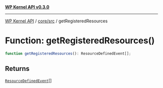 [**WP Kernel API v0.3.0**](../../../README.md)

---

[WP Kernel API](../../../README.md) / [core/src](../README.md) / getRegisteredResources

# Function: getRegisteredResources()

```ts
function getRegisteredResources(): ResourceDefinedEvent[];
```

## Returns

[`ResourceDefinedEvent`](../type-aliases/ResourceDefinedEvent.md)[]
